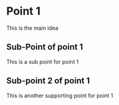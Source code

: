 # Point 1

This is the main idea

## Sub-Point of point 1

This is a sub point for point 1
## Sub-point 2 of point 1
This is another supporting point for point 1

